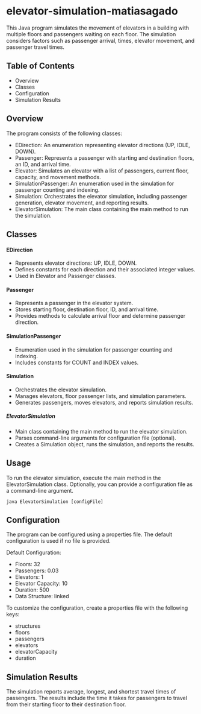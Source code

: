 # elevator-simulation-matiasagado

This Java program simulates the movement of elevators in a building with multiple floors and passengers waiting on each floor.
The simulation considers factors such as passenger arrival, times, elevator movement, and passenger travel times. 

## Table of Contents
- Overview
- Classes
- Configuration
- Simulation Results

## Overview

The program consists of the following classes:

- EDirection: An enumeration representing elevator directions (UP, IDLE, DOWN).
- Passenger: Represents a passenger with starting and destination floors, an ID, and arrival time.
- Elevator: Simulates an elevator with a list of passengers, current floor, capacity, and movement methods.
- SimulationPassenger: An enumeration used in the simulation for passenger counting and indexing.
- Simulation: Orchestrates the elevator simulation, including passenger generation, elevator movement, and reporting results.
- ElevatorSimulation: The main class containing the main method to run the simulation.

## Classes

#### EDirection

- Represents elevator directions: UP, IDLE, DOWN.
- Defines constants for each direction and their associated integer values.
- Used in Elevator and Passenger classes.
  
#### Passenger
- Represents a passenger in the elevator system.
- Stores starting floor, destination floor, ID, and arrival time.
- Provides methods to calculate arrival floor and determine passenger direction.

#### SimulationPassenger
- Enumeration used in the simulation for passenger counting and indexing.
- Includes constants for COUNT and INDEX values.
  
#### Simulation
- Orchestrates the elevator simulation.
- Manages elevators, floor passenger lists, and simulation parameters.
- Generates passengers, moves elevators, and reports simulation results.
  
##### ElevatorSimulation
- Main class containing the main method to run the elevator simulation.
- Parses command-line arguments for configuration file (optional).
- Creates a Simulation object, runs the simulation, and reports the results.

## Usage
To run the elevator simulation, execute the main method in the ElevatorSimulation class. Optionally, you can provide a configuration file as a command-line argument.

    java ElevatorSimulation [configFile]

## Configuration

The program can be configured using a properties file. The default configuration is used if no file is provided.

Default Configuration:

- Floors: 32
- Passengers: 0.03
- Elevators: 1
- Elevator Capacity: 10
- Duration: 500
- Data Structure: linked
  
To customize the configuration, create a properties file with the following keys:

- structures
- floors
- passengers
- elevators
- elevatorCapacity
- duration

## Simulation Results

The simulation reports average, longest, and shortest travel times of passengers. The results include the time it takes for passengers to travel from their starting floor to their destination floor.

